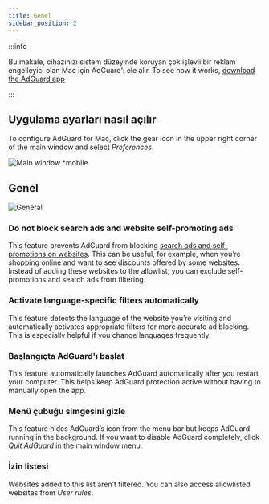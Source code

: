 ```yaml
---
title: Genel
sidebar_position: 2
---
```


:::info

Bu makale, cihazınızı sistem düzeyinde koruyan çok işlevli bir reklam engelleyici olan Mac için AdGuard'ı ele alır. To see how it works, [download the AdGuard app](https://agrd.io/download-kb-adblock)

:::

## Uygulama ayarları nasıl açılır

To configure AdGuard for Mac, click the gear icon in the upper right corner of the main window and select _Preferences_.

![Main window \*mobile](https://cdn.adtidy.org/content/kb/ad_blocker/mac/main.png)

## Genel

![General](https://cdn.adtidy.org/content/kb/ad_blocker/mac/general.png)

### Do not block search ads and website self-promoting ads

This feature prevents AdGuard from blocking [search ads and self-promotions on websites](/general/ad-filtering/search-ads). This can be useful, for example, when you’re shopping online and want to see discounts offered by some websites. Instead of adding these websites to the allowlist, you can exclude self-promotions and search ads from filtering.

### Activate language-specific filters automatically

This feature detects the language of the website you’re visiting and automatically activates appropriate filters for more accurate ad blocking. This is especially helpful if you change languages frequently.

### Başlangıçta AdGuard'ı başlat

This feature automatically launches AdGuard automatically after you restart your computer. This helps keep AdGuard protection active without having to manually open the app.

### Menü çubuğu simgesini gizle

This feature hides AdGuard’s icon from the menu bar but keeps AdGuard running in the background. If you want to disable AdGuard completely, click _Quit AdGuard_ in the main window menu.

### İzin listesi

Websites added to this list aren’t filtered. You can also access allowlisted websites from _User rules_.
